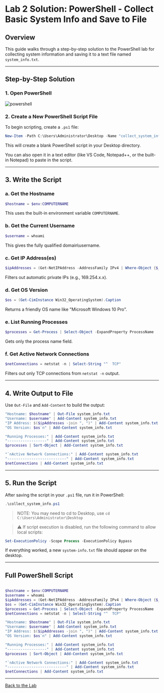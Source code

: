 # Lab 2 Solution: PowerShell - Collect Basic System Info and Save to File

## Overview

This guide walks through a step-by-step solution to the PowerShell lab for collecting system information and saving it to a text file named `system_info.txt`.

---

## Step-by-Step Solution

### 1. Open PowerShell

![powershell](https://i.ibb.co/Lzw3mXmj/image.png)

### 2. Create a New PowerShell Script File

To begin scripting, create a `.ps1` file:

```powershell
New-Item -Path C:\Users\Administrator\Desktop -Name "collect_system_info.ps1" -ItemType "File"
```

This will create a blank PowerShell script in your Desktop directory.

You can also open it in a text editor (like VS Code, Notepad++, or the built-in Notepad) to paste in the script.

---

## 3. Write the Script

### a. Get the Hostname

```powershell
$hostname = $env:COMPUTERNAME
```

This uses the built-in environment variable `COMPUTERNAME`.

### b. Get the Current Username

```powershell
$username = whoami
```

This gives the fully qualified domain\username.

### c. Get IP Address(es)

```powershell
$ipAddresses = (Get-NetIPAddress -AddressFamily IPv4 | Where-Object {$_.IPAddress -notlike '169.*'}).IPAddress
```

Filters out automatic private IPs (e.g., 169.254.x.x).

### d. Get OS Version

```powershell
$os = (Get-CimInstance Win32_OperatingSystem).Caption
```

Returns a friendly OS name like "Microsoft Windows 10 Pro".

### e. List Running Processes

```powershell
$processes = Get-Process | Select-Object -ExpandProperty ProcessName
```

Gets only the process name field.

### f. Get Active Network Connections

```powershell
$netConnections = netstat -n | Select-String "^  TCP"
```

Filters out only TCP connections from `netstat -n` output.

---

## 4. Write Output to File

Use `Out-File` and `Add-Content` to build the output:

```powershell
"Hostname: $hostname" | Out-File system_info.txt
"Username: $username" | Add-Content system_info.txt
"IP Address: $($ipAddresses -join ", ")" | Add-Content system_info.txt
"OS Version: $os`n" | Add-Content system_info.txt

"Running Processes:" | Add-Content system_info.txt
"------------------" | Add-Content system_info.txt
$processes | Sort-Object | Add-Content system_info.txt

"`nActive Network Connections:" | Add-Content system_info.txt
"---------------------------" | Add-Content system_info.txt
$netConnections | Add-Content system_info.txt
```

---

## 5. Run the Script

After saving the script in your `.ps1` file, run it in PowerShell:

```powershell
.\collect_system_info.ps1
```
>NOTE: You may need to cd to Desktop, use `cd C:\Users\Administrator\Desktop`

> ⚠️ If script execution is disabled, run the following command to allow local scripts:

```powershell
Set-ExecutionPolicy -Scope Process -ExecutionPolicy Bypass
```
If everything worked, a new `system-info.txt` file should appear on the desktop.

---

## Full PowerShell Script

```powershell

$hostname = $env:COMPUTERNAME
$username = whoami
$ipAddresses = (Get-NetIPAddress -AddressFamily IPv4 | Where-Object {$_.IPAddress -notlike '169.*'}).IPAddress
$os = (Get-CimInstance Win32_OperatingSystem).Caption
$processes = Get-Process | Select-Object -ExpandProperty ProcessName
$netConnections = netstat -n | Select-String "^  TCP"

"Hostname: $hostname" | Out-File system_info.txt
"Username: $username" | Add-Content system_info.txt
"IP Address: $($ipAddresses -join ", ")" | Add-Content system_info.txt
"OS Version: $os`n" | Add-Content system_info.txt

"Running Processes:" | Add-Content system_info.txt
"------------------" | Add-Content system_info.txt
$processes | Sort-Object | Add-Content system_info.txt

"`nActive Network Connections:" | Add-Content system_info.txt
"---------------------------" | Add-Content system_info.txt
$netConnections | Add-Content system_info.txt
```

---
[Back to the Lab](/courseFiles/Lab_04-socScripting/socScripting.md)


